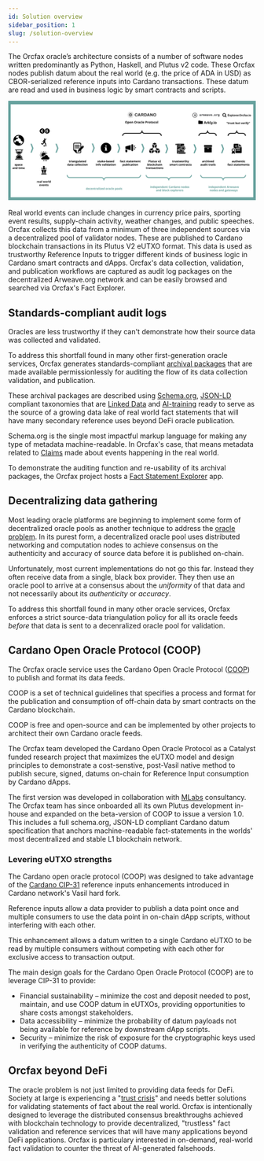 ```yaml
---
id: Solution overview
sidebar_position: 1
slug: /solution-overview
---
```


The Orcfax oracle’s architecture consists of a number of software nodes written predominantly as Python, Haskell, and Plutus v2 code. These Orcfax nodes publish
datum about the real world (e.g. the price of ADA in USD) as CBOR-serialized
reference inputs into Cardano transactions. These datum are read and used in
business logic by smart contracts and scripts.

![Orcfax solution overview](/img/2023-07-06--Orcfax-concept-diagram.png)

Real world events can include changes in currency price pairs, sporting event
results, supply-chain activity, weather changes, and public speeches. Orcfax
collects this data from a minimum of three independent sources via a
decentralized pool of validator nodes. These are published to Cardano blockchain
transactions in its Plutus V2 eUTXO format. This data is used as trustworthy
Reference Inputs to trigger different kinds of business logic in Cardano smart
contracts and dApps. Orcfax's data collection, validation, and publication
workflows are captured as audit log packages on the decentralized Arweave.org
network and can be easily browsed and searched via Orcfax's Fact Explorer.

## Standards-compliant audit logs
Oracles are less trustworthy if they can't demonstrate how their source data was collected and validated.

To address this shortfall found in many other first-generation oracle services,
Orcfax generates standards-compliant [archival packages](design#5-archive-data-validation-audit-logs)
that are made available permissionlessly for auditing the flow of its data
collection validation, and publication.

These archival packages are described using [Schema.org](https://schema.org),
[JSON-LD](https://json-ld.org/) compliant taxonomies that are
[Linked Data](https://en.wikipedia.org/wiki/Linked_data) and
[AI-training](https://www.telusinternational.com/insights/ai-data/article/how-to-train-ai) ready to serve as the source of a growing data lake of real
world fact statements that will have many secondary reference uses beyond DeFi
oracle publication.

Schema.org is the single most impactful markup language for making any type
of metadata machine-readable. In Orcfax's case, that means metadata related to
[Claims](https://schema.org/Claim) made about events happening in the real
world.

To demonstrate the auditing function and re-usability of its archival packages,
the Orcfax project hosts a [Fact Statement Explorer](https://explorer.orcfax.io)
app.

## Decentralizing data gathering
Most leading oracle platforms are beginning to implement some form of
decentralized oracle pools as another technique to address the
[oracle problem](oracle-basics#what-is-the-oracle-problem).
In its purest form, a decentralized oracle pool uses distributed networking and
computation nodes to achieve consensus on the authenticity and accuracy of
source data before it is published on-chain.

Unfortunately, most current implementations do not go this far. Instead they
often receive data from a single, black box provider. They then use an oracle
pool to arrive at a consensus about the *uniformity* of that data and not
necessarily about its *authenticity* or *accuracy*.

To address this shortfall found in many other oracle services, Orcfax enforces
a strict source-data triangulation policy for all its oracle feeds *before* that
data is sent to a decenralized oracle pool for validation.

## Cardano Open Oracle Protocol (COOP)
The Orcfax oracle service uses the Cardano Open Oracle Protocol
([COOP](https://github.com/mlabs-haskell/cardano-open-oracle-protocol/))
to publish and format its data feeds.

COOP is a set of technical guidelines that specifies a process and format for
the publication and consumption of off-chain data by smart contracts on the
Cardano blockchain.

COOP is free and open-source and can be implemented by other projects to
architect their own Cardano oracle feeds.

The Orcfax team developed the Cardano Open Oracle Protocol as a Catalyst
funded research project that maximizes the eUTXO model and design principles to
demonstrate a cost-senstive, post-Vasil native method to publish secure, signed,
datums on-chain for Reference Input consumption by Cardano dApps.

The first version was developed in collaboration with
[MLabs](https://mlabs.city/) consultancy. The Orcfax team has since onboarded
all its own Plutus development in-house and expanded on the beta-version of COOP
to issue a version 1.0. This includes a full schema.org, JSON-LD compliant
Cardano datum specification that anchors machine-readable fact-statements in the
worlds' most decentralized and stable L1 blockchain network.

### Levering eUTXO strengths
The Cardano open oracle protocol (COOP) was designed to take advantage of the
[Cardano CIP-31](https://cips.cardano.org/cips/cip31/) reference inputs
enhancements introduced in Cardano network's Vasil hard fork.

Reference inputs allow a data provider to publish a data point once and multiple
consumers to use the data point in on-chain dApp scripts, without interfering
with each other.

This enhancement allows a datum written to a single Cardano eUTXO to be read by
multiple consumers without competing with each other for exclusive access to
transaction output.

The main design goals for the Cardano Open Oracle Protocol (COOP) are to
leverage CIP-31 to provide:

* Financial sustainability – minimize the cost and deposit needed to post, maintain,
and use COOP datum in eUTXOs, providing opportunities to share costs amongst
stakeholders.
* Data accessibility – minimize the probability of datum payloads not being available
for reference by downstream dApp scripts.
* Security – minimize the risk of exposure for the cryptographic keys used in
verifying the authenticity of COOP datums.

## Orcfax beyond DeFi
The oracle problem is not just limited to providing data feeds for DeFi. Society
at large is experiencing a "[trust crisis](https://medium.com/coinmonks/orcfax-the-trust-machine-revisited-c475dbb0a5d6)" and needs better solutions
for validating statements of fact about the real world. Orcfax is intentionally
designed to leverage the distributed consensus breakthroughs achieved with
blockchain technology to provide decentralized, "trustless"
fact validation and reference services that will have many applications beyond
DeFi applications. Orcfax is particulary interested in on-demand, real-world
fact validation to counter the threat of AI-generated falsehoods.

